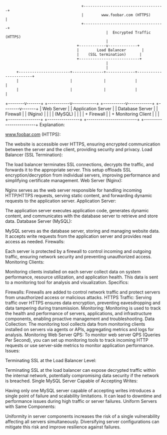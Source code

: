 
                                      +------------------------------------+
                                      |        www.foobar.com (HTTPS)      |
                                      +------------------------------------+
                                                 |  Encrypted Traffic (HTTPS)
                                                 |
                                    +------------v-------------+
                                    |        Load Balancer       |
                                    |    (SSL termination)      |
                                    +---------------------------+
                                                 |
                                                 |
         +-----------------------+--------------+-------------+-----------------------+
         |                       |              |             |                       |
         |                       |              |             |                       |
+--------v-------+   +-----------v------------+  +-----------v------------+   +--------v-------+
|   Web Server   |   |   Application Server   |  |   Database Server      |   |   Firewall     |
|   (Nginx)      |   |                         |  |   (MySQL)              |   |                |
|   + Firewall   |   |   + Monitoring Client   |  |                        |   +----------------+
+----------------+   +-------------------------+  +------------------------+
Explanation:

www.foobar.com (HTTPS):

The website is accessible over HTTPS, ensuring encrypted communication between the server and the client, providing security and privacy.
Load Balancer (SSL Termination):

The load balancer terminates SSL connections, decrypts the traffic, and forwards it to the appropriate server. This setup offloads SSL encryption/decryption from individual servers, improving performance and simplifying certificate management.
Web Server (Nginx):

Nginx serves as the web server responsible for handling incoming HTTP/HTTPS requests, serving static content, and forwarding dynamic requests to the application server.
Application Server:

The application server executes application code, generates dynamic content, and communicates with the database server to retrieve and store data.
Database Server (MySQL):

MySQL serves as the database server, storing and managing website data. It accepts write requests from the application server and provides read access as needed.
Firewalls:

Each server is protected by a firewall to control incoming and outgoing traffic, ensuring network security and preventing unauthorized access.
Monitoring Clients:

Monitoring clients installed on each server collect data on system performance, resource utilization, and application health. This data is sent to a monitoring tool for analysis and visualization.
Specifics:

Firewalls: Firewalls are added to control network traffic and protect servers from unauthorized access or malicious attacks.
HTTPS Traffic: Serving traffic over HTTPS ensures data encryption, preventing eavesdropping and data tampering during transmission.
Monitoring: Monitoring is used to track the health and performance of servers, applications, and infrastructure components, enabling proactive management and troubleshooting.
Data Collection: The monitoring tool collects data from monitoring clients installed on servers via agents or APIs, aggregating metrics and logs for analysis.
Monitoring Web Server QPS: To monitor web server QPS (Queries Per Second), you can set up monitoring tools to track incoming HTTP requests or use server-side metrics to monitor application performance.
Issues:

Terminating SSL at the Load Balancer Level:

Terminating SSL at the load balancer can expose decrypted traffic within the internal network, potentially compromising data security if the network is breached.
Single MySQL Server Capable of Accepting Writes:

Having only one MySQL server capable of accepting writes introduces a single point of failure and scalability limitations. It can lead to downtime and performance issues during high traffic or server failures.
Uniform Servers with Same Components:

Uniformity in server components increases the risk of a single vulnerability affecting all servers simultaneously. Diversifying server configurations can mitigate this risk and improve resilience against failures.




